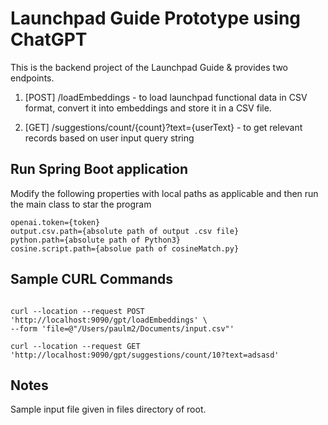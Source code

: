 # Launchpad Guide Prototype using ChatGPT

This is the backend project of the Launchpad Guide & provides two endpoints. 
1. [POST] /loadEmbeddings - to load launchpad functional data in CSV format, convert it into embeddings and store it in a CSV file.

2. [GET] /suggestions/count/{count}?text={userText} - to get relevant records based on user input query string
## Run Spring Boot application
Modify the following properties with local paths as applicable and then run the main class to star the program
```
openai.token={token}
output.csv.path={absolute path of output .csv file}
python.path={absolute path of Python3}
cosine.script.path={absolue path of cosineMatch.py}

```
## Sample CURL Commands

```

curl --location --request POST 'http://localhost:9090/gpt/loadEmbeddings' \
--form 'file=@"/Users/paulm2/Documents/input.csv"'

curl --location --request GET 'http://localhost:9090/gpt/suggestions/count/10?text=adsasd'

```
## Notes 
Sample input file given in files directory of root.
